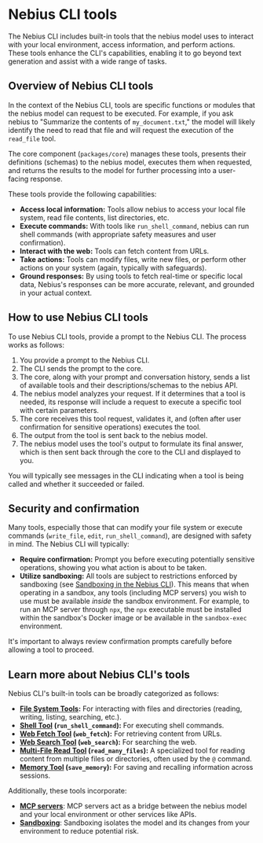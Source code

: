 # Nebius CLI tools

The Nebius CLI includes built-in tools that the nebius model uses to interact with your local environment, access information, and perform actions. These tools enhance the CLI's capabilities, enabling it to go beyond text generation and assist with a wide range of tasks.

## Overview of Nebius CLI tools

In the context of the Nebius CLI, tools are specific functions or modules that the nebius model can request to be executed. For example, if you ask nebius to "Summarize the contents of `my_document.txt`," the model will likely identify the need to read that file and will request the execution of the `read_file` tool.

The core component (`packages/core`) manages these tools, presents their definitions (schemas) to the nebius model, executes them when requested, and returns the results to the model for further processing into a user-facing response.

These tools provide the following capabilities:

- **Access local information:** Tools allow nebius to access your local file system, read file contents, list directories, etc.
- **Execute commands:** With tools like `run_shell_command`, nebius can run shell commands (with appropriate safety measures and user confirmation).
- **Interact with the web:** Tools can fetch content from URLs.
- **Take actions:** Tools can modify files, write new files, or perform other actions on your system (again, typically with safeguards).
- **Ground responses:** By using tools to fetch real-time or specific local data, Nebius's responses can be more accurate, relevant, and grounded in your actual context.

## How to use Nebius CLI tools

To use Nebius CLI tools, provide a prompt to the Nebius CLI. The process works as follows:

1.  You provide a prompt to the Nebius CLI.
2.  The CLI sends the prompt to the core.
3.  The core, along with your prompt and conversation history, sends a list of available tools and their descriptions/schemas to the nebius API.
4.  The nebius model analyzes your request. If it determines that a tool is needed, its response will include a request to execute a specific tool with certain parameters.
5.  The core receives this tool request, validates it, and (often after user confirmation for sensitive operations) executes the tool.
6.  The output from the tool is sent back to the nebius model.
7.  The nebius model uses the tool's output to formulate its final answer, which is then sent back through the core to the CLI and displayed to you.

You will typically see messages in the CLI indicating when a tool is being called and whether it succeeded or failed.

## Security and confirmation

Many tools, especially those that can modify your file system or execute commands (`write_file`, `edit`, `run_shell_command`), are designed with safety in mind. The Nebius CLI will typically:

- **Require confirmation:** Prompt you before executing potentially sensitive operations, showing you what action is about to be taken.
- **Utilize sandboxing:** All tools are subject to restrictions enforced by sandboxing (see [Sandboxing in the Nebius CLI](../sandbox.md)). This means that when operating in a sandbox, any tools (including MCP servers) you wish to use must be available _inside_ the sandbox environment. For example, to run an MCP server through `npx`, the `npx` executable must be installed within the sandbox's Docker image or be available in the `sandbox-exec` environment.

It's important to always review confirmation prompts carefully before allowing a tool to proceed.

## Learn more about Nebius CLI's tools

Nebius CLI's built-in tools can be broadly categorized as follows:

- **[File System Tools](./file-system.md):** For interacting with files and directories (reading, writing, listing, searching, etc.).
- **[Shell Tool](./shell.md) (`run_shell_command`):** For executing shell commands.
- **[Web Fetch Tool](./web-fetch.md) (`web_fetch`):** For retrieving content from URLs.
- **[Web Search Tool](./web-search.md) (`web_search`):** For searching the web.
- **[Multi-File Read Tool](./multi-file.md) (`read_many_files`):** A specialized tool for reading content from multiple files or directories, often used by the `@` command.
- **[Memory Tool](./memory.md) (`save_memory`):** For saving and recalling information across sessions.

Additionally, these tools incorporate:

- **[MCP servers](./mcp-server.md)**: MCP servers act as a bridge between the nebius model and your local environment or other services like APIs.
- **[Sandboxing](../sandbox.md)**: Sandboxing isolates the model and its changes from your environment to reduce potential risk.
